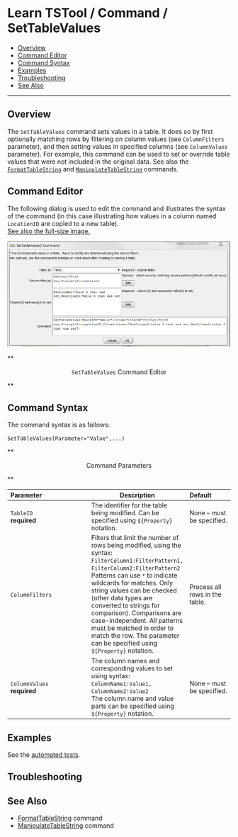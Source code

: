 # Learn TSTool / Command / SetTableValues #

* [Overview](#overview)
* [Command Editor](#command-editor)
* [Command Syntax](#command-syntax)
* [Examples](#examples)
* [Troubleshooting](#troubleshooting)
* [See Also](#see-also)

-------------------------

## Overview ##

The `SetTableValues` command sets values in a table.
It does so by first optionally matching rows by filtering on column values (see `ColumnFilters` parameter),
and then setting values in specified columns (see `ColumnValues` parameter).
For example, this command can be used to set or override table values that were not included in the original data.
See also the [`FormatTableString`](../FormatTableString/FormatTableString) and
[`ManipulateTableString`](../ManipulateTableString/ManipulateTableString) commands.

## Command Editor ##

The following dialog is used to edit the command and illustrates the syntax of the command
(in this case illustrating how values in a column named `LocationID` are copied to a new table).  
<a href="../SetTableValues.png">See also the full-size image.</a>

![SetTableValues](SetTableValues.png)

**<p style="text-align: center;">
`SetTableValues` Command Editor
</p>**

## Command Syntax ##

The command syntax is as follows:

```text
SetTableValues(Parameter="Value",...)
```
**<p style="text-align: center;">
Command Parameters
</p>**

| **Parameter**&nbsp;&nbsp;&nbsp;&nbsp;&nbsp;&nbsp;&nbsp;&nbsp;&nbsp;&nbsp;&nbsp;&nbsp;&nbsp;&nbsp;&nbsp;&nbsp;&nbsp;&nbsp;&nbsp;&nbsp;&nbsp;&nbsp;&nbsp;&nbsp;&nbsp;&nbsp; | **Description** | **Default**&nbsp;&nbsp;&nbsp;&nbsp;&nbsp;&nbsp;&nbsp;&nbsp;&nbsp;&nbsp; |
| --------------|-----------------|----------------- |
|`TableID`<br>**required**|The identifier for the table being modified.  Can be specified using `${Property}` notation.|None – must be specified.|
|`ColumnFilters`|Filters that limit the number of rows being modified, using the syntax:<br>`FilterColumn1:FilterPattern1, FilterColumn2:FilterPattern2`<br>Patterns can use `*` to indicate wildcards for matches.  Only string values can be checked (other data types are converted to strings for comparison).  Comparisons are case-independent.  All patterns must be matched in order to match the row.  The parameter can be specified using `${Property}` notation.|Process all rows in the table.|
|`ColumnValues`<br>**required**|The column names and corresponding values to set using syntax:<br>`ColumnName1:Value1, ColumnName2:Value2`<br>The column name and value parts can be specified using `${Property}` notation.|None – must be specified.|

## Examples ##

See the [automated tests](https://github.com/OpenWaterFoundation/cdss-app-tstool-test/tree/master/test/regression/commands/general/SetTableValues).

## Troubleshooting ##

## See Also ##

* [FormatTableString](../FormatTableString/FormatTableString) command
* [ManipulateTableString](../ManipulateTableString/ManipulateTableString) command
